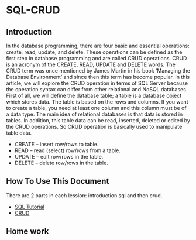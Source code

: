 # SQL-CRUD

## Introduction

In the database programming, there are four basic and essential operations: create, read, update, and delete. 
These operations can be defined as the first step in database programming and are called CRUD operations. 
CRUD is an acronym of the CREATE, READ, UPDATE and DELETE words. 
The CRUD term was once mentioned by James Martin in his book ‘Managing the Database Environment’ and since then this term has become popular. 
In this article, we will explore the CRUD operation in terms of SQL Server because the operation syntax can differ from other relational and NoSQL databases. 
First of all, we will define the database table; a table is a database object which stores data. The table is based on the rows and columns. If you want to create a table, you need at least one column and this column must be of a data type.
The main idea of relational databases is that data is stored in tables. 
In addition, this table data can be read, inserted, deleted or edited by the CRUD operations. So CRUD operation is basically used to manipulate table data.

- CREATE – insert row/rows to table.
- READ – read (select) row/rows from a table.
- UPDATE – edit row/rows in the table.
- DELETE – delete row/rows in the table.

## How To Use This Document
There are 2 parts in each lession: introduction sql and then crud. 

- [SQL Tutorial](./sql.md)
- [CRUD](./crud.md)

## Home work
